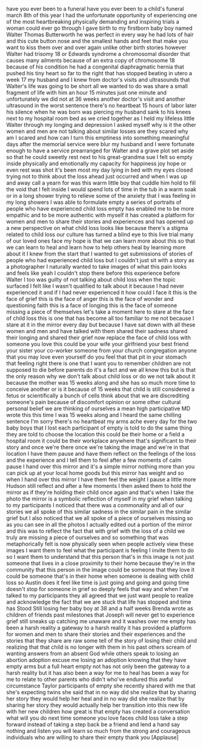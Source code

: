 
have you ever been to a funeral have you
ever been to a child&#39;s funeral march 8th
of this year I had the unfortunate
opportunity of experiencing one of the
most heartbreaking physically demanding
and inspiring trials a woman could ever
go through I gave birth to my firstborn
baby boy named Walter Thomas Butterworth
he was perfect in every way he had lots
of hair and this cute button nose and
the smallest hands and feet that make
you want to kiss them over and over
again
unlike other birth stories however
Walter had trisomy 18 or Edwards
syndrome a chromosomal disorder that
causes many ailments because of an extra
copy of chromosome 18 because of his
condition he had a congenital
diaphragmatic hernia that pushed his
tiny heart so far to the right that has
stopped beating in utero a week 17 my
husband and I knew from doctor&#39;s visits
and ultrasounds that Walter&#39;s life was
going to be short all we wanted to do
was share a small fragment of life with
him an hour 15 minutes just one minute
and unfortunately we did not at 36 weeks
another doctor&#39;s visit and another
ultrasound in the worst sentence there&#39;s
no heartbeat
15 hours of labor later his silence when
he was born was piercing my husband sank
to his knees next to my hospital room
bed as we cried together as I held my
lifeless little Walter through my
longing and depression I asked myself
why is it the other women and men are
not talking about similar losses are
they scared why am I scared
and how can I turn this emptiness into
something meaningful days after the
memorial service were blur my husband
and I were fortunate enough to have a
service prearranged for Walter and a
grave plot set aside so that he could
sweetly rest next to his great-grandma
sue I felt so empty inside physically
and emotionally my capacity for
happiness joy hope or even rest was shot
it&#39;s been most my day lying in bed with
my eyes closed trying not to think about
the loss ahead just occurred and when I
was up and away call a yearn for was
this warm little boy that cuddle him
hold to fill the void that I felt inside
I would spend lots of time in the tub in
a warm soak or in a long shower trying
to relieve some of the anxiety that I
was feeling in my long showers I was
able to formulate empty a series of
portraits of people who have experienced
child loss empty has enabled me to be
more empathic and to be more authentic
with myself it has created a platform
for women and men to share their stories
and experiences and has opened up a new
perspective on what child loss looks
like because there&#39;s a stigma related to
child loss our culture has turned a
blind eye to this live trial many of our
loved ones face my hope is that we can
learn more about this so that we can
learn to heal and learn how to help
others heal by learning more about it I
knew from the start that I wanted to get
submissions of stories of people who had
experienced child loss but I couldn&#39;t
just sit with a story as a photographer
I naturally wanted to take images of
what this pain looks and feels like yeah
I couldn&#39;t
stop there before this experience before
Walter I too was guilty of not talking
about child loss when the topic surfaced
I felt like I wasn&#39;t qualified to talk
about it because I had never experienced
it and if I had never experienced it how
could I face it this is the face of
grief this is the face of anger this is
the face of wonder and questioning faith
this is a face of longing this is the
face of someone missing a piece of
themselves let&#39;s take a moment here to
stare at the face of child loss this is
one that has become all too familiar to
me
not because I stare at it in the mirror
every day but because I have sat down
with all these women and men and have
talked with them shared their sadness
shared their longing and shared their
grief now replace the face of child loss
with someone you love this could be your
wife your girlfriend your best friend
your sister your co-worker someone from
your church congregation anyone that you
may love even yourself do you feel that
that pit in your stomach that feeling
right there is one that I want you to
remember children are not supposed to
die before parents do it&#39;s a fact and we
all know this but is that the only
reason why we don&#39;t talk about child
loss or do we not talk about it because
the mother was 15 weeks along and she
has so much more time to conceive
another or is it because of 15 weeks
that child is still considered a fetus
or scientifically a bunch of cells think
about that
we are discrediting someone&#39;s pain
because of discomfort opinion or some
other cultural personal belief we are
thinking of ourselves a mean high
participative MD wrote this this time I
was 15 weeks along and I heard the same
chilling sentence I&#39;m sorry
there&#39;s no heartbeat my arms ache every
day for the two baby boys that I lost
each participant of empty is told to do
the same thing they are told to choose
the location this could be their home or
a field a hospital room it could be
their workplace anywhere that&#39;s
significant to their story and once
we&#39;re there once we&#39;re taking the image
and we&#39;re in that location
I have them pause and have them reflect
on the feelings of the loss and the
experience and I tell them to feel after
a few moments of calm pause I hand over
this mirror and it&#39;s a simple mirror
nothing more than you can pick up at
your local home goods but this mirror
has weight and so when I hand over this
mirror I have them feel the weight I
pause a little more Hudson still reflect
and after a few moments I then asked
them to hold the mirror as if they&#39;re
holding their child once again and
that&#39;s when I take the photo
the mirror is a symbolic reflection of
myself in my grief when talking to my
participants I noticed that there was a
commonality and all of our stories we
all spoke of this similar sadness in the
similar pain in the similar grief but I
also noticed that we all spoke of a
piece of ourselves missing so as you can
see in all the photos I actually edited
out a portion of the mirror and this was
to reflect the fact that with grief with
the loss of a child we truly are missing
a piece of ourselves and so something
that was metaphorically felt is now
physically seen when people actively
view these images I want them to feel
what the participant is feeling I invite
them to do so I want them to understand
that this person that&#39;s in this image is
not just someone that lives in a close
proximity to their home because they&#39;re
in the community that this person in the
image could be someone that they love it
could be someone that&#39;s in their home
when someone is dealing with child loss
so Austin does it feel like time is just
going and going and going
time doesn&#39;t stop for someone in grief
so deeply feels that way and when I&#39;ve
talked to my participants they all
agreed that we just want people to
realize and acknowledge the fact that we
are stuck that life has stopped and time
has Stood Still losing her baby boy at
38 and a half weeks
Brenda wrote as children of friends past
milestones that Joseph will never get to
experience grief still sneaks up
catching me unaware and it washes over
me empty has been a harsh reality a
gateway to a harsh reality it has
provided a platform for women and men to
share their stories and their
experiences and the stories that they
share are raw some tell of the story of
losing their child and realizing that
that child is no longer with them in his
past others scream of wanting answers
from an absent God while others speak to
losing an abortion adoption excuse me
losing an adoption knowing that they
have empty arms but a full heart empty
not has not only been the gateway to a
harsh reality but it has also been a way
for me to heal
has been a way for me to relate to other
parents who didn&#39;t who&#39;ve endured this
awful circumstance Taylor participants
of empty she recently shared with me
that she&#39;s expecting twins she said that
in no way did she realize that by
sharing her story they would help her
heal and in no way did she realize that
by sharing her story they would actually
help her transition into this new life
with her new children how great is that
empty has created a conversation what
will you do next time someone you love
faces child loss take a step forward
instead of taking a step back be a
friend and lend a hand say nothing and
listen you will learn so much from the
strong and courageous individuals who
are willing to share their empty thank
you
[Applause]
